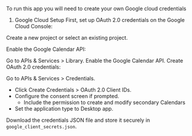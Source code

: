 To run this app you will need to create your own Google cloud credentials

1. Google Cloud Setup
First, set up OAuth 2.0 credentials on the Google Cloud Console:

Create a new project or select an existing project.

Enable the Google Calendar API:

Go to APIs & Services > Library.
Enable the Google Calendar API.
Create OAuth 2.0 credentials:

Go to APIs & Services > Credentials.
- Click Create Credentials > OAuth 2.0 Client IDs.
- Configure the consent screen if prompted.
    - Include the permission to create and modify secondary Calendars
- Set the application type to Desktop app.

Download the credentials JSON file and store it securely in `google_client_secrets.json`.